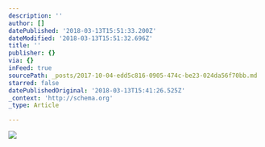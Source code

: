 ```yaml
---
description: ''
author: []
datePublished: '2018-03-13T15:51:33.200Z'
dateModified: '2018-03-13T15:51:32.696Z'
title: ''
publisher: {}
via: {}
inFeed: true
sourcePath: _posts/2017-10-04-edd5c816-0905-474c-be23-024da56f70bb.md
starred: false
datePublishedOriginal: '2018-03-13T15:41:26.525Z'
_context: 'http://schema.org'
_type: Article

---
```

![](https://the-grid-user-content.s3-us-west-2.amazonaws.com/eab4ce57-c021-4b67-9486-263c8ba7f563.jpg)